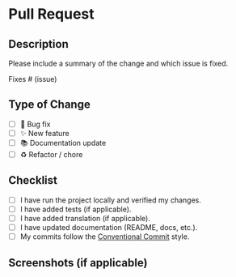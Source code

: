 # Pull Request

## Description
Please include a summary of the change and which issue is fixed.  

Fixes # (issue)

## Type of Change
- [ ] 🐞 Bug fix
- [ ] ✨ New feature
- [ ] 📚 Documentation update
- [ ] ♻️ Refactor / chore

## Checklist
- [ ] I have run the project locally and verified my changes.
- [ ] I have added tests (if applicable).
- [ ] I have added translation (if applicable).
- [ ] I have updated documentation (README, docs, etc.).
- [ ] My commits follow the [Conventional Commit](https://www.conventionalcommits.org/en/v1.0.0/) style.

## Screenshots (if applicable)